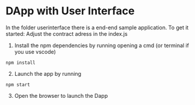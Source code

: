 # DApp with User Interface

In the folder userinterface there is a end-end sample application. To get it started:
Adjust the contract adress in the index.js

1. Install the npm dependencies by running opening a cmd (or terminal if you use vscode)
~~~
npm install
~~~
2. Launch the app by running 
~~~
npm start
~~~
3. Open the browser to launch the Dapp